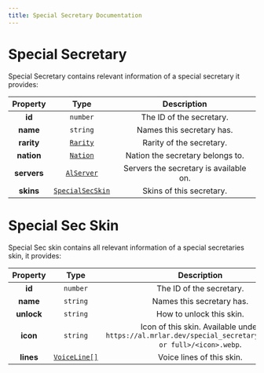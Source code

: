 ```yaml
---
title: Special Secretary Documentation
---
```


# Special Secretary

Special Secretary contains relevant information of a special secretary it provides:

|  Property   |                 Type                  |              Description               |
| :---------: | :-----------------------------------: | :------------------------------------: |
|   **id**    |               `number`                |        The ID of the secretary.        |
|  **name**   |               `string`                |       Names this secretary has.        |
| **rarity**  |    [`Rarity`](../common.md#rarity)    |        Rarity of the secretary.        |
| **nation**  |    [`Nation`](../common.md#nation)    |    Nation the secretary belongs to.    |
| **servers** | [`AlServer`](../common.md#al-server)  | Servers the secretary is available on. |
|  **skins**  | [`SpecialSecSkin`](#special-sec-skin) |        Skins of this secretary.        |

# Special Sec Skin

Special Sec skin contains all relevant information of a special secretaries skin, it provides:

|  Property  |                     Type                      |                                                Description                                                 |
| :--------: | :-------------------------------------------: | :--------------------------------------------------------------------------------------------------------: |
|   **id**   |                   `number`                    |                                          The ID of the secretary.                                          |
|  **name**  |                   `string`                    |                                         Names this secretary has.                                          |
| **unlock** |                   `string`                    |                                          How to unlock this skin.                                          |
|  **icon**  |                   `string`                    | Icon of this skin. Available under `https://al.mrlar.dev/special_secretary/<compact or full>/<icon>.webp`. |
| **lines**  | [`VoiceLine[]`](../ships/words.md#voice-line) |                                         Voice lines of this skin.                                          |